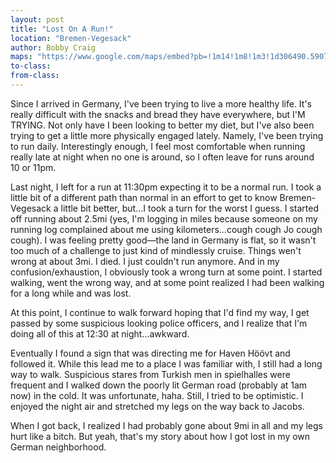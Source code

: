 ```yaml
---
layout: post
title: "Lost On A Run!"
location: "Bremen-Vegesack"
author: Bobby Craig
maps: "https://www.google.com/maps/embed?pb=!1m14!1m8!1m3!1d306490.5907245428!2d8.456109!3d53.1199282!3m2!1i1024!2i768!4f13.1!3m3!1m2!1s0x47b12ca1e7c06c65%3A0x903fa1786c3fd4e9!2sJacobs+University+Bremen!5e0!3m2!1sen!2sus!4v1485542404476"
to-class:
from-class:
---
```


Since I arrived in Germany, I've been trying to live a more healthy life. It's really difficult with the snacks and bread they have everywhere, but I'M TRYING. Not only have I been looking to better my diet, but I've also been trying to get a little more physically engaged lately. Namely, I've been trying to run daily. Interestingly enough, I feel most comfortable when running really late at night when no one is around, so I often leave for runs around 10 or 11pm.

Last night, I left for a run at 11:30pm expecting it to be a normal run. I took a little bit of a different path than normal in an effort to get to know Bremen-Vegesack a little bit better, but...I took a turn for the worst I guess. I started off running about 2.5mi (yes, I'm logging in miles because someone on my running log complained about me using kilometers...cough cough Jo cough cough). I was feeling pretty good&mdash;the land in Germany is flat, so it wasn't too much of a challenge to just kind of mindlessly cruise. Things wen't wrong at about 3mi. I died. I just couldn't run anymore. And in my confusion/exhaustion, I obviously took a wrong turn at some point. I started walking, went the wrong way, and at some point realized I had been walking for a long while and was lost.

At this point, I continue to walk forward hoping that I'd find my way, I get passed by some suspicious looking police officers, and I realize that I'm doing all of this at 12:30 at night...awkward.

Eventually I found a sign that was directing me for Haven Höövt and followed it. While this lead me to a place I was familiar with, I still had a long way to walk. Suspicious stares from Turkish men in spielhalles were frequent and I walked down the poorly lit German road (probably at 1am now) in the cold. It was unfortunate, haha. Still, I tried to be optimistic. I enjoyed the night air and stretched my legs on the way back to Jacobs.

When I got back, I realized I had probably gone about 9mi in all and my legs hurt like a bitch. But yeah, that's my story about how I got lost in my own German neighborhood.
